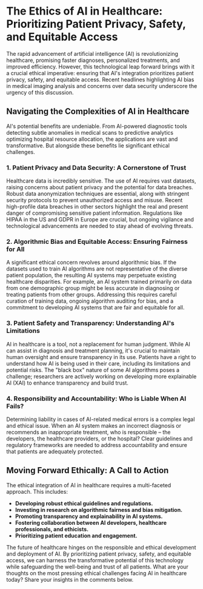 # The Ethics of AI in Healthcare: Prioritizing Patient Privacy, Safety, and Equitable Access

The rapid advancement of artificial intelligence (AI) is revolutionizing healthcare, promising faster diagnoses, personalized treatments, and improved efficiency.  However, this technological leap forward brings with it a crucial ethical imperative: ensuring that AI's integration prioritizes patient privacy, safety, and equitable access.  Recent headlines highlighting AI bias in medical imaging analysis and concerns over data security underscore the urgency of this discussion.

## Navigating the Complexities of AI in Healthcare

AI's potential benefits are undeniable.  From AI-powered diagnostic tools detecting subtle anomalies in medical scans to predictive analytics optimizing hospital resource allocation, the applications are vast and transformative.  But alongside these benefits lie significant ethical challenges.

### 1. Patient Privacy and Data Security: A Cornerstone of Trust

Healthcare data is incredibly sensitive.  The use of AI requires vast datasets, raising concerns about patient privacy and the potential for data breaches.  Robust data anonymization techniques are essential, along with stringent security protocols to prevent unauthorized access and misuse.  Recent high-profile data breaches in other sectors highlight the real and present danger of compromising sensitive patient information.  Regulations like HIPAA in the US and GDPR in Europe are crucial, but ongoing vigilance and technological advancements are needed to stay ahead of evolving threats.

### 2. Algorithmic Bias and Equitable Access: Ensuring Fairness for All

A significant ethical concern revolves around algorithmic bias.  If the datasets used to train AI algorithms are not representative of the diverse patient population, the resulting AI systems may perpetuate existing healthcare disparities. For example, an AI system trained primarily on data from one demographic group might be less accurate in diagnosing or treating patients from other groups.  Addressing this requires careful curation of training data, ongoing algorithm auditing for bias, and a commitment to developing AI systems that are fair and equitable for all.

### 3. Patient Safety and Transparency:  Understanding AI's Limitations

AI in healthcare is a tool, not a replacement for human judgment.  While AI can assist in diagnosis and treatment planning, it's crucial to maintain human oversight and ensure transparency in its use.  Patients have a right to understand how AI is being used in their care, including its limitations and potential risks.  The "black box" nature of some AI algorithms poses a challenge;  researchers are actively working on developing more explainable AI (XAI) to enhance transparency and build trust.

### 4. Responsibility and Accountability:  Who is Liable When AI Fails?

Determining liability in cases of AI-related medical errors is a complex legal and ethical issue.  When an AI system makes an incorrect diagnosis or recommends an inappropriate treatment, who is responsible – the developers, the healthcare providers, or the hospital?  Clear guidelines and regulatory frameworks are needed to address accountability and ensure that patients are adequately protected.

## Moving Forward Ethically: A Call to Action

The ethical integration of AI in healthcare requires a multi-faceted approach. This includes:

* **Developing robust ethical guidelines and regulations.**
* **Investing in research on algorithmic fairness and bias mitigation.**
* **Promoting transparency and explainability in AI systems.**
* **Fostering collaboration between AI developers, healthcare professionals, and ethicists.**
* **Prioritizing patient education and engagement.**


The future of healthcare hinges on the responsible and ethical development and deployment of AI. By prioritizing patient privacy, safety, and equitable access, we can harness the transformative potential of this technology while safeguarding the well-being and trust of all patients.  What are your thoughts on the most pressing ethical challenges facing AI in healthcare today?  Share your insights in the comments below.
